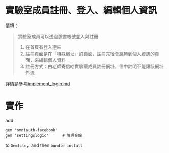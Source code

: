 # 實驗室成員註冊、登入、編輯個人資訊

情境：

>實驗室成員可以透過臉書帳號登入與註冊
>1. 在首頁有登入連結
>2. 註冊頁面是在「特殊網址」的頁面，註冊完後會跳轉到個人資訊的頁面，來編輯個人資料
>3. 註冊方式：由老師寄信給實驗室成員註冊網址，信中註明不能讓該網址外流

詳情請參考[implement_login.md](../../features/login_OmniAuth/implement_login.md)

# 實作

add
```
gem 'omniauth-facebook'
gem 'settingslogic'      # 管理金鑰
```
to `Gemfile`，and then `bundle install`
